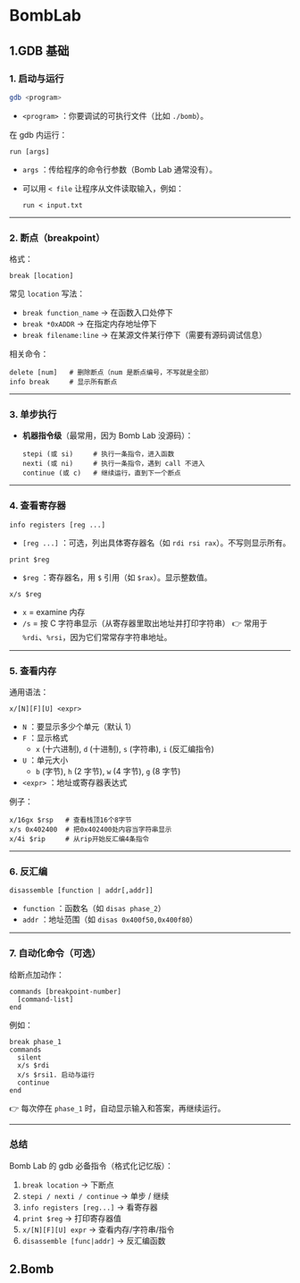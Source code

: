 # BombLab

## 1.GDB 基础

### 1. 启动与运行

```bash
gdb <program>
```

- `<program>` ：你要调试的可执行文件（比如 `./bomb`）。

在 gdb 内运行：

```gdb
run [args]
```

- `args` ：传给程序的命令行参数（Bomb Lab 通常没有）。

- 可以用 `< file` 让程序从文件读取输入，例如：

  ```gdb
  run < input.txt
  ```

------

### 2. 断点（breakpoint）

格式：

```gdb
break [location]
```

常见 `location` 写法：

- `break function_name` → 在函数入口处停下
- `break *0xADDR` → 在指定内存地址停下
- `break filename:line` → 在某源文件某行停下（需要有源码调试信息）

相关命令：

```gdb
delete [num]   # 删除断点（num 是断点编号，不写就是全部）
info break     # 显示所有断点
```

------

### 3. 单步执行

- **机器指令级**（最常用，因为 Bomb Lab 没源码）：

  ```gdb
  stepi (或 si)     # 执行一条指令，进入函数
  nexti (或 ni)     # 执行一条指令，遇到 call 不进入
  continue (或 c)   # 继续运行，直到下一个断点
  ```

------

### 4. 查看寄存器

```gdb
info registers [reg ...]
```

- `[reg ...]` ：可选，列出具体寄存器名（如 `rdi rsi rax`）。不写则显示所有。

```gdb
print $reg
```

- `$reg` ：寄存器名，用 `$` 引用（如 `$rax`）。显示整数值。

```gdb
x/s $reg
```

- `x` = examine 内存
- `/s` = 按 C 字符串显示（从寄存器里取出地址并打印字符串）
   👉 常用于 `%rdi`、`%rsi`，因为它们常常存字符串地址。

------

### 5. 查看内存

通用语法：

```gdb
x/[N][F][U] <expr>
```

- `N` ：要显示多少个单元（默认 1）
- `F` ：显示格式
  - `x` (十六进制), `d` (十进制), `s` (字符串), `i` (反汇编指令)
- `U` ：单元大小
  - `b` (字节), `h` (2 字节), `w` (4 字节), `g` (8 字节)
- `<expr>` ：地址或寄存器表达式

例子：

```gdb
x/16gx $rsp   # 查看栈顶16个8字节
x/s 0x402400  # 把0x402400处内容当字符串显示
x/4i $rip     # 从rip开始反汇编4条指令
```

------

### 6. 反汇编

```gdb
disassemble [function | addr[,addr]]
```

- `function` ：函数名（如 `disas phase_2`）
- `addr` ：地址范围（如 `disas 0x400f50,0x400f80`）

------

### 7. 自动化命令（可选）

给断点加动作：

```gdb
commands [breakpoint-number]
  [command-list]
end
```

例如：

```gdb
break phase_1
commands
  silent
  x/s $rdi
  x/s $rsi1. 启动与运行
  continue
end
```

👉 每次停在 `phase_1` 时，自动显示输入和答案，再继续运行。

------

### 总结

Bomb Lab 的 gdb 必备指令（格式化记忆版）：

1. `break location` → 下断点
2. `stepi / nexti / continue` → 单步 / 继续
3. `info registers [reg...]` → 看寄存器
4. `print $reg` → 打印寄存器值
5. `x/[N][F][U] expr` → 查看内存/字符串/指令
6. `disassemble [func|addr]` → 反汇编函数

## 2.Bomb


















